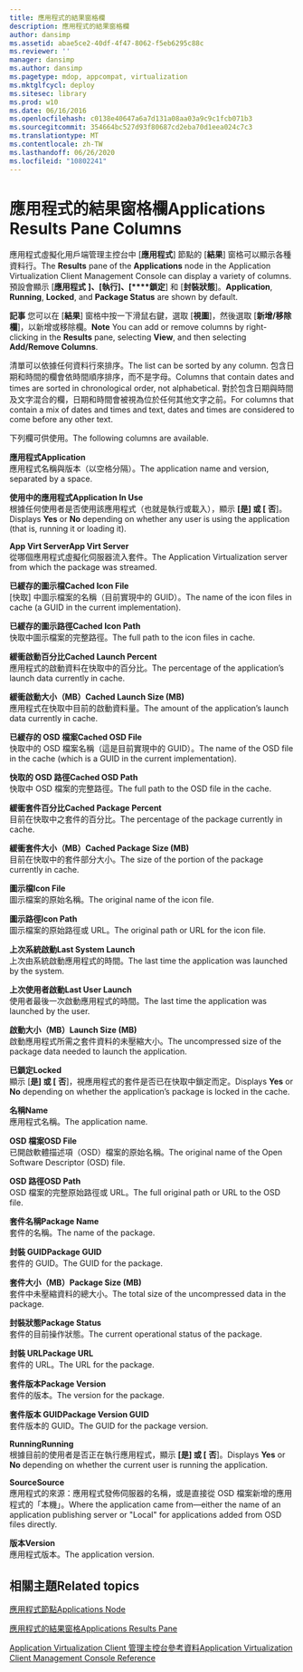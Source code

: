 ```yaml
---
title: 應用程式的結果窗格欄
description: 應用程式的結果窗格欄
author: dansimp
ms.assetid: abae5ce2-40df-4f47-8062-f5eb6295c88c
ms.reviewer: ''
manager: dansimp
ms.author: dansimp
ms.pagetype: mdop, appcompat, virtualization
ms.mktglfcycl: deploy
ms.sitesec: library
ms.prod: w10
ms.date: 06/16/2016
ms.openlocfilehash: c0138e40647a6a7d131a08aa03a9c9c1fcb071b3
ms.sourcegitcommit: 354664bc527d93f80687cd2eba70d1eea024c7c3
ms.translationtype: MT
ms.contentlocale: zh-TW
ms.lasthandoff: 06/26/2020
ms.locfileid: "10802241"
---
```

# <span data-ttu-id="4e9bd-103">應用程式的結果窗格欄</span><span class="sxs-lookup"><span data-stu-id="4e9bd-103">Applications Results Pane Columns</span></span>


<span data-ttu-id="4e9bd-104">應用程式虛擬化用戶端管理主控台中 [**應用程式**] 節點的 [**結果**] 窗格可以顯示各種資料行。</span><span class="sxs-lookup"><span data-stu-id="4e9bd-104">The **Results** pane of the **Applications** node in the Application Virtualization Client Management Console can display a variety of columns.</span></span> <span data-ttu-id="4e9bd-105">預設會顯示 [**應用程式** **]、[執行]、[\*\*\*\*鎖定**] 和 [**封裝狀態**]。</span><span class="sxs-lookup"><span data-stu-id="4e9bd-105">**Application**, **Running**, **Locked**, and **Package Status** are shown by default.</span></span>

<span data-ttu-id="4e9bd-106">**記事** 您可以在 [**結果**] 窗格中按一下滑鼠右鍵，選取 [**視圖**]，然後選取 [**新增/移除欄**]，以新增或移除欄。</span><span class="sxs-lookup"><span data-stu-id="4e9bd-106">**Note** You can add or remove columns by right-clicking in the **Results** pane, selecting **View**, and then selecting **Add/Remove Columns**.</span></span>

 

<span data-ttu-id="4e9bd-107">清單可以依據任何資料行來排序。</span><span class="sxs-lookup"><span data-stu-id="4e9bd-107">The list can be sorted by any column.</span></span> <span data-ttu-id="4e9bd-108">包含日期和時間的欄會依時間順序排序，而不是字母。</span><span class="sxs-lookup"><span data-stu-id="4e9bd-108">Columns that contain dates and times are sorted in chronological order, not alphabetical.</span></span> <span data-ttu-id="4e9bd-109">對於包含日期與時間及文字混合的欄，日期和時間會被視為位於任何其他文字之前。</span><span class="sxs-lookup"><span data-stu-id="4e9bd-109">For columns that contain a mix of dates and times and text, dates and times are considered to come before any other text.</span></span>

<span data-ttu-id="4e9bd-110">下列欄可供使用。</span><span class="sxs-lookup"><span data-stu-id="4e9bd-110">The following columns are available.</span></span>

<a href="" id="application"></a>**<span data-ttu-id="4e9bd-111">應用程式</span><span class="sxs-lookup"><span data-stu-id="4e9bd-111">Application</span></span>**  
<span data-ttu-id="4e9bd-112">應用程式名稱與版本（以空格分隔）。</span><span class="sxs-lookup"><span data-stu-id="4e9bd-112">The application name and version, separated by a space.</span></span>

<a href="" id="application-in-use"></a>**<span data-ttu-id="4e9bd-113">使用中的應用程式</span><span class="sxs-lookup"><span data-stu-id="4e9bd-113">Application In Use</span></span>**  
<span data-ttu-id="4e9bd-114">根據任何使用者是否使用該應用程式（也就是執行或載入），顯示 **[是] 或 [** **否**]。</span><span class="sxs-lookup"><span data-stu-id="4e9bd-114">Displays **Yes** or **No** depending on whether any user is using the application (that is, running it or loading it).</span></span>

<a href="" id="app-virt-server"></a>**<span data-ttu-id="4e9bd-115">App Virt Server</span><span class="sxs-lookup"><span data-stu-id="4e9bd-115">App Virt Server</span></span>**  
<span data-ttu-id="4e9bd-116">從哪個應用程式虛擬化伺服器流入套件。</span><span class="sxs-lookup"><span data-stu-id="4e9bd-116">The Application Virtualization server from which the package was streamed.</span></span>

<a href="" id="cached-icon-file"></a>**<span data-ttu-id="4e9bd-117">已緩存的圖示檔</span><span class="sxs-lookup"><span data-stu-id="4e9bd-117">Cached Icon File</span></span>**  
<span data-ttu-id="4e9bd-118">[快取] 中圖示檔案的名稱（目前實現中的 GUID）。</span><span class="sxs-lookup"><span data-stu-id="4e9bd-118">The name of the icon files in cache (a GUID in the current implementation).</span></span>

<a href="" id="cached-icon-path"></a>**<span data-ttu-id="4e9bd-119">已緩存的圖示路徑</span><span class="sxs-lookup"><span data-stu-id="4e9bd-119">Cached Icon Path</span></span>**  
<span data-ttu-id="4e9bd-120">快取中圖示檔案的完整路徑。</span><span class="sxs-lookup"><span data-stu-id="4e9bd-120">The full path to the icon files in cache.</span></span>

<a href="" id="cached-launch-percent"></a>**<span data-ttu-id="4e9bd-121">緩衝啟動百分比</span><span class="sxs-lookup"><span data-stu-id="4e9bd-121">Cached Launch Percent</span></span>**  
<span data-ttu-id="4e9bd-122">應用程式的啟動資料在快取中的百分比。</span><span class="sxs-lookup"><span data-stu-id="4e9bd-122">The percentage of the application’s launch data currently in cache.</span></span>

<a href="" id="cached-launch-size--mb-"></a>**<span data-ttu-id="4e9bd-123">緩衝啟動大小（MB）</span><span class="sxs-lookup"><span data-stu-id="4e9bd-123">Cached Launch Size (MB)</span></span>**  
<span data-ttu-id="4e9bd-124">應用程式在快取中目前的啟動資料量。</span><span class="sxs-lookup"><span data-stu-id="4e9bd-124">The amount of the application’s launch data currently in cache.</span></span>

<a href="" id="cached-osd-file"></a>**<span data-ttu-id="4e9bd-125">已緩存的 OSD 檔案</span><span class="sxs-lookup"><span data-stu-id="4e9bd-125">Cached OSD File</span></span>**  
<span data-ttu-id="4e9bd-126">快取中的 OSD 檔案名稱（這是目前實現中的 GUID）。</span><span class="sxs-lookup"><span data-stu-id="4e9bd-126">The name of the OSD file in the cache (which is a GUID in the current implementation).</span></span>

<a href="" id="cached-osd-path"></a>**<span data-ttu-id="4e9bd-127">快取的 OSD 路徑</span><span class="sxs-lookup"><span data-stu-id="4e9bd-127">Cached OSD Path</span></span>**  
<span data-ttu-id="4e9bd-128">快取中 OSD 檔案的完整路徑。</span><span class="sxs-lookup"><span data-stu-id="4e9bd-128">The full path to the OSD file in the cache.</span></span>

<a href="" id="cached-package-percent"></a>**<span data-ttu-id="4e9bd-129">緩衝套件百分比</span><span class="sxs-lookup"><span data-stu-id="4e9bd-129">Cached Package Percent</span></span>**  
<span data-ttu-id="4e9bd-130">目前在快取中之套件的百分比。</span><span class="sxs-lookup"><span data-stu-id="4e9bd-130">The percentage of the package currently in cache.</span></span>

<a href="" id="cached-package-size--mb-"></a>**<span data-ttu-id="4e9bd-131">緩衝套件大小（MB）</span><span class="sxs-lookup"><span data-stu-id="4e9bd-131">Cached Package Size (MB)</span></span>**  
<span data-ttu-id="4e9bd-132">目前在快取中的套件部分大小。</span><span class="sxs-lookup"><span data-stu-id="4e9bd-132">The size of the portion of the package currently in cache.</span></span>

<a href="" id="icon-file"></a>**<span data-ttu-id="4e9bd-133">圖示檔</span><span class="sxs-lookup"><span data-stu-id="4e9bd-133">Icon File</span></span>**  
<span data-ttu-id="4e9bd-134">圖示檔案的原始名稱。</span><span class="sxs-lookup"><span data-stu-id="4e9bd-134">The original name of the icon file.</span></span>

<a href="" id="icon-path"></a>**<span data-ttu-id="4e9bd-135">圖示路徑</span><span class="sxs-lookup"><span data-stu-id="4e9bd-135">Icon Path</span></span>**  
<span data-ttu-id="4e9bd-136">圖示檔案的原始路徑或 URL。</span><span class="sxs-lookup"><span data-stu-id="4e9bd-136">The original path or URL for the icon file.</span></span>

<a href="" id="last-system-launch"></a>**<span data-ttu-id="4e9bd-137">上次系統啟動</span><span class="sxs-lookup"><span data-stu-id="4e9bd-137">Last System Launch</span></span>**  
<span data-ttu-id="4e9bd-138">上次由系統啟動應用程式的時間。</span><span class="sxs-lookup"><span data-stu-id="4e9bd-138">The last time the application was launched by the system.</span></span>

<a href="" id="last-user-launch"></a>**<span data-ttu-id="4e9bd-139">上次使用者啟動</span><span class="sxs-lookup"><span data-stu-id="4e9bd-139">Last User Launch</span></span>**  
<span data-ttu-id="4e9bd-140">使用者最後一次啟動應用程式的時間。</span><span class="sxs-lookup"><span data-stu-id="4e9bd-140">The last time the application was launched by the user.</span></span>

<a href="" id="launch-size--mb-"></a>**<span data-ttu-id="4e9bd-141">啟動大小（MB）</span><span class="sxs-lookup"><span data-stu-id="4e9bd-141">Launch Size (MB)</span></span>**  
<span data-ttu-id="4e9bd-142">啟動應用程式所需之套件資料的未壓縮大小。</span><span class="sxs-lookup"><span data-stu-id="4e9bd-142">The uncompressed size of the package data needed to launch the application.</span></span>

<a href="" id="locked"></a>**<span data-ttu-id="4e9bd-143">已鎖定</span><span class="sxs-lookup"><span data-stu-id="4e9bd-143">Locked</span></span>**  
<span data-ttu-id="4e9bd-144">顯示 [**是] 或 [** **否**]，視應用程式的套件是否已在快取中鎖定而定。</span><span class="sxs-lookup"><span data-stu-id="4e9bd-144">Displays **Yes** or **No** depending on whether the application’s package is locked in the cache.</span></span>

<a href="" id="name"></a>**<span data-ttu-id="4e9bd-145">名稱</span><span class="sxs-lookup"><span data-stu-id="4e9bd-145">Name</span></span>**  
<span data-ttu-id="4e9bd-146">應用程式名稱。</span><span class="sxs-lookup"><span data-stu-id="4e9bd-146">The application name.</span></span>

<a href="" id="osd-file"></a>**<span data-ttu-id="4e9bd-147">OSD 檔案</span><span class="sxs-lookup"><span data-stu-id="4e9bd-147">OSD File</span></span>**  
<span data-ttu-id="4e9bd-148">已開啟軟體描述項（OSD）檔案的原始名稱。</span><span class="sxs-lookup"><span data-stu-id="4e9bd-148">The original name of the Open Software Descriptor (OSD) file.</span></span>

<a href="" id="osd-path"></a>**<span data-ttu-id="4e9bd-149">OSD 路徑</span><span class="sxs-lookup"><span data-stu-id="4e9bd-149">OSD Path</span></span>**  
<span data-ttu-id="4e9bd-150">OSD 檔案的完整原始路徑或 URL。</span><span class="sxs-lookup"><span data-stu-id="4e9bd-150">The full original path or URL to the OSD file.</span></span>

<a href="" id="package-name"></a>**<span data-ttu-id="4e9bd-151">套件名稱</span><span class="sxs-lookup"><span data-stu-id="4e9bd-151">Package Name</span></span>**  
<span data-ttu-id="4e9bd-152">套件的名稱。</span><span class="sxs-lookup"><span data-stu-id="4e9bd-152">The name of the package.</span></span>

<a href="" id="package-guid"></a>**<span data-ttu-id="4e9bd-153">封裝 GUID</span><span class="sxs-lookup"><span data-stu-id="4e9bd-153">Package GUID</span></span>**  
<span data-ttu-id="4e9bd-154">套件的 GUID。</span><span class="sxs-lookup"><span data-stu-id="4e9bd-154">The GUID for the package.</span></span>

<a href="" id="package-size--mb-"></a>**<span data-ttu-id="4e9bd-155">套件大小（MB）</span><span class="sxs-lookup"><span data-stu-id="4e9bd-155">Package Size (MB)</span></span>**  
<span data-ttu-id="4e9bd-156">套件中未壓縮資料的總大小。</span><span class="sxs-lookup"><span data-stu-id="4e9bd-156">The total size of the uncompressed data in the package.</span></span>

<a href="" id="package-status"></a>**<span data-ttu-id="4e9bd-157">封裝狀態</span><span class="sxs-lookup"><span data-stu-id="4e9bd-157">Package Status</span></span>**  
<span data-ttu-id="4e9bd-158">套件的目前操作狀態。</span><span class="sxs-lookup"><span data-stu-id="4e9bd-158">The current operational status of the package.</span></span>

<a href="" id="package-url"></a>**<span data-ttu-id="4e9bd-159">封裝 URL</span><span class="sxs-lookup"><span data-stu-id="4e9bd-159">Package URL</span></span>**  
<span data-ttu-id="4e9bd-160">套件的 URL。</span><span class="sxs-lookup"><span data-stu-id="4e9bd-160">The URL for the package.</span></span>

<a href="" id="package-version"></a>**<span data-ttu-id="4e9bd-161">套件版本</span><span class="sxs-lookup"><span data-stu-id="4e9bd-161">Package Version</span></span>**  
<span data-ttu-id="4e9bd-162">套件的版本。</span><span class="sxs-lookup"><span data-stu-id="4e9bd-162">The version for the package.</span></span>

<a href="" id="package-version-guid"></a>**<span data-ttu-id="4e9bd-163">套件版本 GUID</span><span class="sxs-lookup"><span data-stu-id="4e9bd-163">Package Version GUID</span></span>**  
<span data-ttu-id="4e9bd-164">套件版本的 GUID。</span><span class="sxs-lookup"><span data-stu-id="4e9bd-164">The GUID for the package version.</span></span>

<a href="" id="running"></a>**<span data-ttu-id="4e9bd-165">Running</span><span class="sxs-lookup"><span data-stu-id="4e9bd-165">Running</span></span>**  
<span data-ttu-id="4e9bd-166">根據目前的使用者是否正在執行應用程式，顯示 **[是] 或 [** **否**]。</span><span class="sxs-lookup"><span data-stu-id="4e9bd-166">Displays **Yes** or **No** depending on whether the current user is running the application.</span></span>

<a href="" id="source"></a>**<span data-ttu-id="4e9bd-167">Source</span><span class="sxs-lookup"><span data-stu-id="4e9bd-167">Source</span></span>**  
<span data-ttu-id="4e9bd-168">應用程式的來源：應用程式發佈伺服器的名稱，或是直接從 OSD 檔案新增的應用程式的「本機」。</span><span class="sxs-lookup"><span data-stu-id="4e9bd-168">Where the application came from—either the name of an application publishing server or "Local" for applications added from OSD files directly.</span></span>

<a href="" id="version"></a>**<span data-ttu-id="4e9bd-169">版本</span><span class="sxs-lookup"><span data-stu-id="4e9bd-169">Version</span></span>**  
<span data-ttu-id="4e9bd-170">應用程式版本。</span><span class="sxs-lookup"><span data-stu-id="4e9bd-170">The application version.</span></span>

## <span data-ttu-id="4e9bd-171">相關主題</span><span class="sxs-lookup"><span data-stu-id="4e9bd-171">Related topics</span></span>


[<span data-ttu-id="4e9bd-172">應用程式節點</span><span class="sxs-lookup"><span data-stu-id="4e9bd-172">Applications Node</span></span>](applications-node.md)

[<span data-ttu-id="4e9bd-173">應用程式的結果窗格</span><span class="sxs-lookup"><span data-stu-id="4e9bd-173">Applications Results Pane</span></span>](applications-results-pane.md)

[<span data-ttu-id="4e9bd-174">Application Virtualization Client 管理主控台參考資料</span><span class="sxs-lookup"><span data-stu-id="4e9bd-174">Application Virtualization Client Management Console Reference</span></span>](application-virtualization-client-management-console-reference.md)

 

 






